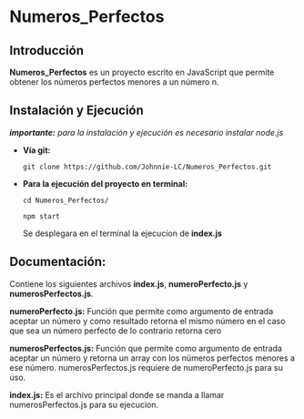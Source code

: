 # Numeros_Perfectos

## Introducción

**Numeros_Perfectos** es un proyecto escrito en JavaScript que permite obtener los números perfectos menores a un número n.

## Instalación y Ejecución

**_importante:_** _para la instalación y ejecución es necesario instalar node.js_

- **Vía git:**

  `git clone https://github.com/Johnnie-LC/Numeros_Perfectos.git`

- **Para la ejecución del proyecto en terminal:**

  `cd Numeros_Perfectos/`

  `npm start `

  Se desplegara en el terminal la ejecucion de **index.js**

## Documentación:

Contiene los siguientes archivos **index.js**, **numeroPerfecto.js** y **numerosPerfectos.js**.

**numeroPerfecto.js:** Función que permite como argumento de entrada aceptar un número y como resultado retorna el mismo número en el caso que sea un número perfecto de lo contrario retorna cero

**numerosPerfectos.js:** Función que permite como argumento de entrada aceptar un número y retorna un array con los números perfectos menores a ese número. numerosPerfectos.js requiere de numeroPerfecto.js para su uso.

**index.js:** Es el archivo principal donde se manda a llamar numerosPerfectos.js para su ejecucion.
